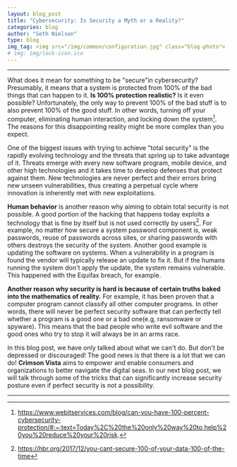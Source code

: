 ```yaml
---
layout: blog_post
title: "Cybersecurity: Is Security a Myth or a Reality?"
categories: blog
author: "Seth Nielson"
type: blog
img_tag: <img src="/img/common/configuration.jpg" class="blog-photo">
# img: img/lock-icon.ico
---
```


<hr />

What does it mean for something to be "secure"in cybersecurity? Presumably, it means that a system is protected from 100% of the bad things that can happen to it. **Is 100% protection realistic?** Is it even possible? Unfortunately, the only way to prevent 100% of the bad stuff is to also prevent 100% of the good stuff. In other words, turning off your computer, eliminating human interaction, and locking down the system[^1]. The reasons for this disappointing reality might be more complex than you expect.

One of the biggest issues with trying to achieve "total security" is the rapidly evolving technology and the threats that spring up to take advantage of it. Threats emerge with every new software program, mobile device, and other high technologies and it takes time to develop defenses that protect against them. New technologies are never perfect and their errors bring new unseen vulnerabilities, thus creating a perpetual cycle where innovation is inherently met with new exploitations.

**Human behavior** is another reason why aiming to obtain total security is not possible. A good portion of the hacking that happens today exploits a technology that is fine by itself but is not used correctly by users[^2]. For example, no matter how secure a system password component is, weak passwords, reuse of passwords across sites, or sharing passwords with others destroys the security of the system. Another good example is updating the software on systems. When a vulnerability in a program is found the vendor will typically release an update to fix it. But if the humans running the system don't apply the update, the system remains vulnerable. This happened with the Equifax breach, for example.

**Another reason why security is hard is because of certain truths baked into the mathematics of reality.** For example, it has been proven that a computer program cannot classify all other computer programs. In other words, there will never be perfect security software that can perfectly tell whether a program is a good one or a bad one(e.g, ransomware or spyware). This means that the bad people who write evil software and the good ones who try to stop it will always be in an arms race.

In this blog post, we have only talked about what we can't do. But don't be depressed or discouraged! The good news is that there is a lot that we can do! **Crimson Vista** aims to empower and enable consumers and organizations to better navigate the digital seas. In our next blog post, we will talk through some of the tricks that can significantly increase security posture even if perfect security is not a possibility.

---
[^1]: https://www.webitservices.com/blog/can-you-have-100-percent-cybersecurity-protection/#:~:text=Today%2C%20the%20only%20way%20to,help%20you%20reduce%20your%20risk.

[^2]: https://hbr.org/2017/12/you-cant-secure-100-of-your-data-100-of-the-time




